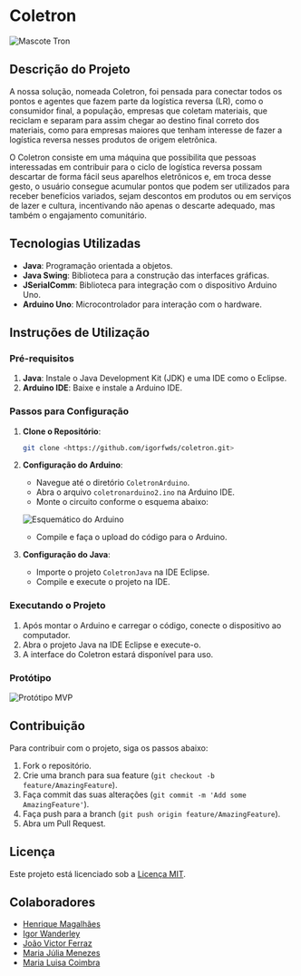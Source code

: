 # Coletron

![Mascote Tron](image/mascote-tron.jpg)

## Descrição do Projeto

A nossa solução, nomeada Coletron, foi pensada para conectar todos os pontos e agentes que fazem parte da logística reversa (LR), como o consumidor final, a população, empresas que coletam materiais, que reciclam e separam para assim chegar ao destino final correto dos materiais, como para empresas maiores que tenham interesse de fazer a logística reversa nesses produtos de origem eletrônica.

O Coletron consiste em uma máquina que possibilita que pessoas interessadas em contribuir para o ciclo de logística reversa possam descartar de forma fácil seus aparelhos eletrônicos e, em troca desse gesto, o usuário consegue acumular pontos que podem ser utilizados para receber benefícios variados, sejam descontos em produtos ou em serviços de lazer e cultura, incentivando não apenas o descarte adequado, mas também o engajamento comunitário.

## Tecnologias Utilizadas

- **Java**: Programação orientada a objetos.
- **Java Swing**: Biblioteca para a construção das interfaces gráficas.
- **JSerialComm**: Biblioteca para integração com o dispositivo Arduino Uno.
- **Arduino Uno**: Microcontrolador para interação com o hardware.

## Instruções de Utilização

### Pré-requisitos

1. **Java**: Instale o Java Development Kit (JDK) e uma IDE como o Eclipse.
2. **Arduino IDE**: Baixe e instale a Arduino IDE.

### Passos para Configuração

1. **Clone o Repositório**:
    ```sh
    git clone <https://github.com/igorfwds/coletron.git>
    ```

2. **Configuração do Arduino**:
    - Navegue até o diretório `ColetronArduino`.
    - Abra o arquivo `coletronarduino2.ino` na Arduino IDE.
    - Monte o circuito conforme o esquema abaixo:
    
    ![Esquemático do Arduino](image/esquematico-arduino.jpg)
    
    - Compile e faça o upload do código para o Arduino.

3. **Configuração do Java**:
    - Importe o projeto `ColetronJava` na IDE Eclipse.
    - Compile e execute o projeto na IDE.

### Executando o Projeto

1. Após montar o Arduino e carregar o código, conecte o dispositivo ao computador.
2. Abra o projeto Java na IDE Eclipse e execute-o.
3. A interface do Coletron estará disponível para uso.

### Protótipo

![Protótipo MVP](prototipo-mvp.jpg)

## Contribuição

Para contribuir com o projeto, siga os passos abaixo:

1. Fork o repositório.
2. Crie uma branch para sua feature (`git checkout -b feature/AmazingFeature`).
3. Faça commit das suas alterações (`git commit -m 'Add some AmazingFeature'`).
4. Faça push para a branch (`git push origin feature/AmazingFeature`).
5. Abra um Pull Request.

## Licença

Este projeto está licenciado sob a [Licença MIT](LICENSE).

## Colaboradores

-  [Henrique Magalhães](https://github.com/Henrique-12345)
-  [Igor Wanderley](https://github.com/igorfwds)
-  [João Victor Ferraz](https://github.com/JoaovfGoncalves)
-  [Maria Júlia Menezes](https://github.com/mjuliamenezes)
-  [Maria Luisa Coimbra](https://github.com/Malucoimbr)
